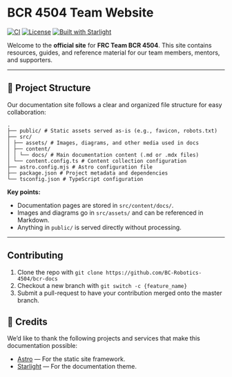 # BCR 4504 Team Website

[![CI](https://github.com/BC-Robotics-4504/bcr-docs/actions/workflows/vercel-prod.yml/badge.svg?branch=master)](https://github.com/BC-Robotics-4504/bcr-docs/actions/workflows/vercel-prod.yml)
[![License](https://img.shields.io/github/license/BC-Robotics-4504/bcr-docs?color=blue)](https://github.com/BC-Robotics-4504/bcr-docs/blob/main/LICENSE)
[![Built with Starlight](https://astro.badg.es/v2/built-with-starlight/tiny.svg)](https://starlight.astro.build)

Welcome to the **official site** for **FRC Team BCR 4504**.
This site contains resources, guides, and reference material for our team members, mentors, and supporters.

---

## 📂 Project Structure

Our documentation site follows a clear and organized file structure for easy collaboration:

```
.
├── public/ # Static assets served as-is (e.g., favicon, robots.txt)
├── src/
│ ├── assets/ # Images, diagrams, and other media used in docs
│ ├── content/
│ │ └── docs/ # Main documentation content (.md or .mdx files)
│ └── content.config.ts # Content collection configuration
├── astro.config.mjs # Astro configuration file
├── package.json # Project metadata and dependencies
└── tsconfig.json # TypeScript configuration

```

**Key points:**

- Documentation pages are stored in `src/content/docs/`.
- Images and diagrams go in `src/assets/` and can be referenced in Markdown.
- Anything in `public/` is served directly without processing.

---

## Contributing

1. Clone the repo with `git clone https://github.com/BC-Robotics-4504/bcr-docs`
2. Checkout a new branch with `git switch -c {feature_name}`
3. Submit a pull-request to have your contribution merged onto the master branch.

## 🙌 Credits

We’d like to thank the following projects and services that make this documentation possible:

- [Astro](https://astro.build) — For the static site framework.
- [Starlight](https://starlight.astro.build) — For the documentation theme.


